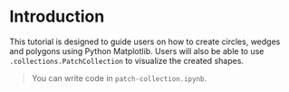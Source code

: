 # Introduction

This tutorial is designed to guide users on how to create circles, wedges and polygons using Python Matplotlib. Users will also be able to use `.collections.PatchCollection` to visualize the created shapes.

> You can write code in `patch-collection.ipynb`.
